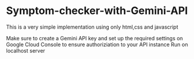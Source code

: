 # Symptom-checker-with-Gemini-API

This is a very simple implementation using only html,css and javascript

Make sure to create a Gemini API key and set up the required settings on Google Cloud Console to ensure authoriziation to your API instance
Run on localhost server
